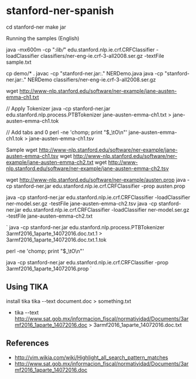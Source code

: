 # stanford-ner-spanish

cd stanford-ner
make jar

Running the samples (English)

java -mx600m -cp "*:lib/*" edu.stanford.nlp.ie.crf.CRFClassifier -loadClassifier classifiers/ner-eng-ie.crf-3-all2008.ser.gz  -textFile sample.txt

cp demo/* .
javac -cp "stanford-ner.jar:." NERDemo.java
java -cp "stanford-ner.jar:." NERDemo classifiers/ner-eng-ie.crf-3-all2008.ser.gz


wget  http://www-nlp.stanford.edu/software/ner-example/jane-austen-emma-ch1.txt

// Apply Tokenizer
java -cp stanford-ner.jar edu.stanford.nlp.process.PTBTokenizer jane-austen-emma-ch1.txt > jane-austen-emma-ch1.tok

// Add tabs and 0
perl -ne 'chomp; print "$_\tO\n"' jane-austen-emma-ch1.tok > jane-austen-emma-ch1.tsv

Sample
wget http://www-nlp.stanford.edu/software/ner-example/jane-austen-emma-ch1.tsv
wget http://www-nlp.stanford.edu/software/ner-example/jane-austen-emma-ch2.txt
wget http://www-nlp.stanford.edu/software/ner-example/jane-austen-emma-ch2.tsv


wget http://www-nlp.stanford.edu/software/ner-example/austen.prop
java -cp stanford-ner.jar edu.stanford.nlp.ie.crf.CRFClassifier -prop austen.prop


java -cp stanford-ner.jar edu.stanford.nlp.ie.crf.CRFClassifier -loadClassifier ner-model.ser.gz -testFile jane-austen-emma-ch2.tsv
java -cp stanford-ner.jar edu.stanford.nlp.ie.crf.CRFClassifier -loadClassifier ner-model.ser.gz -testFile jane-austen-emma-ch2.txt

`
java -cp stanford-ner.jar edu.stanford.nlp.process.PTBTokenizer 3armf2016_1aparte_14072016.doc.txt.1 > 3armf2016_1aparte_14072016.doc.txt.1.tok

perl -ne 'chomp; print "$_\tO\n"' 

java -cp stanford-ner.jar edu.stanford.nlp.ie.crf.CRFClassifier -prop 3armf2016_1aparte_14072016.prop
`
## Using TIKA
install tika
tika --text document.doc > something.txt

* tika --text  http://www.sat.gob.mx/informacion_fiscal/normatividad/Documents/3armf2016_1aparte_14072016.doc > 3armf2016_1aparte_14072016.doc.txt

## References
* http://vim.wikia.com/wiki/Highlight_all_search_pattern_matches
* http://www.sat.gob.mx/informacion_fiscal/normatividad/Documents/3armf2016_1aparte_14072016.doc

